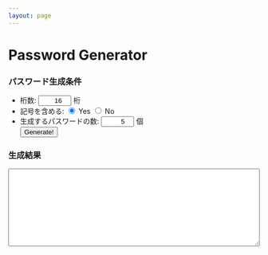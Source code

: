 ```yaml
---
layout: page
---
```


# Password Generator

<form>
    <section>
        <h3>パスワード生成条件</h3>
        <ul>
            <li>
                桁数:
                <input type="number" id="digits" min="1" step="1" value="16" style="text-align:right;width:5em;" /> 桁
            </li>
            <li>
                記号を含める:
                <label><input type="radio" name="complex" value="1" checked="checked" /> Yes</label>
                <label><input type="radio" name="complex" value="0" /> No</label>
            </li>
            <li>
                生成するパスワードの数: <input type="number" id="count" value="5" min="1" step="1" style="text-align:right;width:5em;" /> 個                
            </li>
            <input type="button" value="Generate!" onclick="getPassword();" />
        </ul>
    </section>
    <section>
        <h3>生成結果</h3>
        <textarea rows="10" cols="20" id="result" style="width:100%;"></textarea>
    </section>
</form>
    
    
<script>
function getPassword() {
	var length = document.getElementById("digits").value;
    if (!length.match(/^[1-9][0-9]*$/)) {
        document.getElementById("result").value = "桁数を正しく入力してください。";
        return;
    }
    var count = document.getElementById("count").value;
    if (!count.match(/^[1-9][0-9]*$/)) {
        document.getElementById("result").value = "個数を正しく入力してください。";
        return;
    }

	var len = parseInt(length);
    var cnt = parseInt(count);
    
    var complexRadios = document.getElementsByName("complex");
    var complex;
    for (var i = 0; i < complexRadios.length; i++) {
        if (complexRadios[i].checked) {
            complex = i;
        }
    }
    var seed1 = '01234567890abcdefghijklmnopqrstuvwxyzABCDEFGHIJKLMNOPQRSTUVWXYZ';
    var seed2 = '!#$%&\'(){}[]";:@^_-';
    var seed = '';
    seed = (complex == 0) ? seed1 + seed2 : seed1;
    var pwd = '', pwds = '';
    var i = 0, j = 0;
    for (i = 0; i < cnt; i++) {
        pwd = '';
        for (j = 0; j < len; j++) {
            pwd += seed[Math.floor(Math.random() * seed.length)];
        }
        pwds += pwd + "\n";
    }
    document.getElementById("result").value = pwds;
}
</script>
